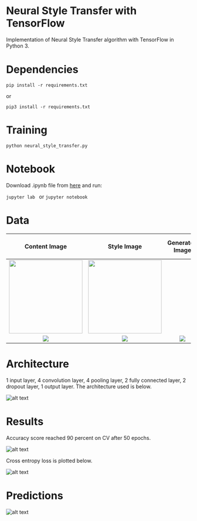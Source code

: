 # Neural Style Transfer with TensorFlow
Implementation of Neural Style Transfer algorithm with TensorFlow in Python 3.

# Dependencies

```pip install -r requirements.txt```

or

```pip3 install -r requirements.txt```

# Training

```python neural_style_transfer.py ```

# Notebook

Download .ipynb file from [here](https://github.com/MuhammedBuyukkinaci/My-Jupyter-Files-1/blob/master/tensorflow_binary_image_classification2.ipynb) and run:

```jupyter lab ``` or ```jupyter notebook ```

# Data
Content Image             |  Style Image          |  Generated Image      |GIF for 2000 iterations             
:-------------------------:|:-------------------------:|:-------------------------:|:-------------------------:
<img src="https://github.com/MuhammedBuyukkinaci/Neural-Style-Transfer-with-TensorFlow/blob/master/content_image.jpg" width="200" height="200">  | <img src="https://github.com/MuhammedBuyukkinaci/Neural-Style-Transfer-with-TensorFlow/blob/master/style_image.jpg" width="200" height="200">
![](https://github.com/MuhammedBuyukkinaci/Neural-Style-Transfer-with-TensorFlow/blob/master/content_image.jpg)  |  ![](https://github.com/MuhammedBuyukkinaci/Neural-Style-Transfer-with-TensorFlow/blob/master/style_image.jpg) |  ![](https://github.com/MuhammedBuyukkinaci/Neural-Style-Transfer-with-TensorFlow/blob/master/generated_image_first.jpg)|  ![](https://github.com/MuhammedBuyukkinaci/Neural-Style-Transfer-with-TensorFlow/blob/master/gif.gif)


# Architecture

1 input layer, 4 convolution layer, 4 pooling layer, 2 fully connected layer, 2 dropout layer, 1 output layer. The architecture used is below.

![alt text](https://github.com/MuhammedBuyukkinaci/TensorFlow-Image-Classification-Convolutional-Neural-Networks/blob/master/MY_ARCHITECTURE.png) 

# Results
Accuracy score reached 90 percent on CV after 50 epochs.

![alt text](https://github.com/MuhammedBuyukkinaci/TensorFlow-Image-Classification-Convolutional-Neural-Networks/blob/master/accuracy.png)

Cross entropy loss is plotted below.

![alt text](https://github.com/MuhammedBuyukkinaci/TensorFlow-Image-Classification-Convolutional-Neural-Networks/blob/master/loss.png)

# Predictions

![alt text](https://github.com/MuhammedBuyukkinaci/TensorFlow-Binary-Image-Classification-using-CNN-s/blob/master/binary_preds.png)

